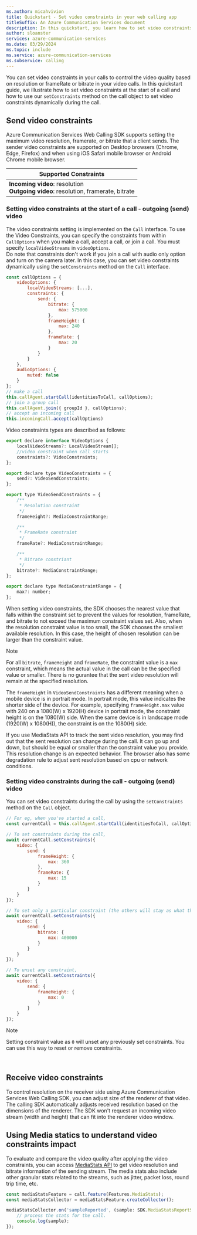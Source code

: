 ```yaml
---
ms.author: micahvivion
title: Quickstart - Set video constraints in your web calling app
titleSuffix: An Azure Communication Services document
description: In this quickstart, you learn how to set video constraints in your existing web calling app using Azure Communication Services.
author: sloanster
services: azure-communication-services
ms.date: 03/29/2024
ms.topic: include
ms.service: azure-communication-services
ms.subservice: calling
---
```


You can set video constraints in your calls to control the video quality based on resolution or frameRate or bitrate in your video calls. In this quickstart guide, we illustrate how to set video constraints at the start of a call and how to use our `setConstraints` method on the call object to set video constraints dynamically during the call.

## Send video constraints
Azure Communication Services Web Calling SDK supports setting the maximum video resolution, framerate, or bitrate that a client sends. The sender video constraints are supported on Desktop browsers (Chrome, Edge, Firefox) and when using iOS Safari mobile browser or Android Chrome mobile browser.



| Supported Constraints | 
| ----------- |
| **Incoming video**: resolution<br />**Outgoing video**: resolution, framerate, bitrate |

### Setting video constraints at the start of a call - outgoing (send) video
The video constraints setting is implemented on the `Call` interface. To use the Video Constraints, you can specify the constraints from within `CallOptions` when you make a call, accept a call, or join a call. You must specify `localVideoStreams` in `videoOptions`. <br/>
Do note that constraints don't work if you join a call with audio only option and turn on the camera later. In this case, you can set video constraints dynamically using the `setConstraints` method on the `Call` interface.

```javascript
const callOptions = {
    videoOptions: {
        localVideoStreams: [...],
        constraints: {
            send: {
                bitrate: {
                    max: 575000
                },
                frameHeight: {
                    max: 240
                },
                frameRate: {
                    max: 20
                }
            }
        }
    },
    audioOptions: {
        muted: false
    }
};
// make a call
this.callAgent.startCall(identitiesToCall, callOptions);
// join a group call
this.callAgent.join({ groupId }, callOptions);
// accept an incoming call
this.incomingCall.accept(callOptions)
```

Video constraints types are described as follows:
```javascript
export declare interface VideoOptions {
    localVideoStreams?: LocalVideoStream[];
    //video constraint when call starts
    constraints?: VideoConstraints;
};

export declare type VideoConstraints = {
    send?: VideoSendConstraints;
};

export type VideoSendConstraints = {
    /**
     * Resolution constraint
     */
    frameHeight?: MediaConstraintRange;

    /**
     * FrameRate constraint
     */
    frameRate?: MediaConstraintRange;

    /**
     * Bitrate constriant
     */
    bitrate?: MediaConstraintRange;
};

export declare type MediaConstraintRange = {
    max?: number;
};
```

When setting video constraints, the SDK chooses the nearest value that falls within the constraint set to prevent the values for resolution, frameRate, and bitrate to not exceed the maximum constraint values set. Also, when the resolution constraint value is too small, the SDK chooses the smallest available resolution. In this case, the height of chosen resolution can be larger than the constraint value.

> [!NOTE]
> For all `bitrate`, `frameHeight` and `frameRate`, the constraint value is a `max` constraint, which means the actual value in the call can be the specified value or smaller.
> There is no gurantee that the sent video resolution will remain at the specified resolution.

The `frameHeight` in `VideoSendConstraints` has a different meaning when a mobile device is in portrait mode. In portrait mode, this value indicates the shorter side of the device. For example, specifying `frameHeight.max` value with 240 on a 1080(W) x 1920(H) device in portrait mode, the constraint height is on the 1080(W) side. When the same device is in landscape mode (1920(W) x 1080(H)), the constraint is on the 1080(H) side.

If you use MediaStats API to track the sent video resolution, you may find out that the sent resolution can change during the call. It can go up and down, but should be equal or smaller than the constraint value you provide. This resolution change is an expected behavior. The browser also has some degradation rule to adjust sent resolution based on cpu or network conditions.

### Setting video constraints during the call - outgoing (send) video
You can set video constraints during the call by using the `setConstraints` method on the `Call` object.
```javascript
// For eg, when you've started a call,
const currentCall = this.callAgent.startCall(identitiesToCall, callOptions);

// To set constraints during the call,
await currentCall.setConstraints({
    video: {
        send: {
            frameHeight: {
                max: 360
            },
            frameRate: {
                max: 15
            }
        }
    }
});

// To set only a particular constraint (the others will stay as what they were set before, if they were set)
await currentCall.setConstraints({
    video: {
        send: {
            bitrate: {
                max: 400000
            }
        }
    }
});

// To unset any constraint,
await currentCall.setConstraints({
    video: {
        send: {
            frameHeight: {
                max: 0
            }
        }
    }
});
```
> [!NOTE]
> Setting constraint value as `0` will unset any previously set constraints. You can use this way to reset or remove constraints.

<br/>

## Receive video constraints
To control resolution on the receiver side using Azure Communication Services Web Calling SDK, you can adjust size of the renderer of that video. The calling SDK automatically adjusts received resolution based on the dimensions of the renderer. The SDK won't request an incoming video stream (width and height) that can fit into the renderer video window.



## Using Media statics to understand video constraints impact
To evaluate and compare the video quality after applying the video constraints, you can access [MediaStats API](../../../../concepts/voice-video-calling/media-quality-sdk.md) to get video resolution and bitrate information of the sending stream. The media stats also include other granular stats related to the streams, such as jitter, packet loss, round trip time, etc.

```javascript
const mediaStatsFeature = call.feature(Features.MediaStats);
const mediaStatsCollector = mediaStatsFeature.createCollector();

mediaStatsCollector.on('sampleReported', (sample: SDK.MediaStatsReportSample) => {
    // process the stats for the call.
    console.log(sample);
});
```
